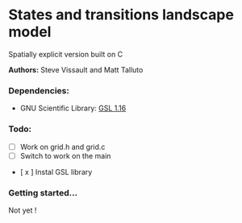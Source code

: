 States and transitions landscape model 
========

Spatially explicit version built on C

**Authors:** Steve Vissault and Matt Talluto

### Dependencies:
    
- GNU Scientific Library: [GSL 1.16](http://www.linuxfromscratch.org/blfs/view/svn/general/gsl.html)

### Todo:

- [ ] Work on grid.h and grid.c
- [ ] Switch to work on the main 
- [ x ] Instal GSL library

### Getting started...

Not yet !
